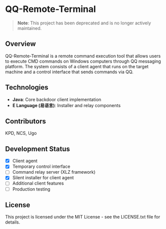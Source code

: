 # QQ-Remote-Terminal

> **Note**: This project has been deprecated and is no longer actively maintained.

## Overview

QQ-Remote-Terminal is a remote command execution tool that allows users to execute CMD commands on Windows computers through QQ messaging platform. The system consists of a client agent that runs on the target machine and a control interface that sends commands via QQ.

## Technologies

- **Java**: Core backdoor client implementation
- **E Language (易语言)**: Installer and relay components

## Contributors

KPD, NCS, Ugo

## Development Status

- [x] Client agent
- [x] Temporary control interface
- [ ] Command relay server (XLZ framework)
- [x] Silent installer for client agent
- [ ] Additional client features
- [ ] Production testing

## License

This project is licensed under the MIT License - see the LICENSE.txt file for details.
